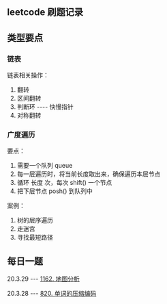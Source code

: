 
## leetcode 刷题记录

## 类型要点

### 链表

链表相关操作：
1. 翻转
2. 区间翻转
3. 判断环  ----  快慢指针
4. 对称翻转


### 广度遍历

要点：
1. 需要一个队列 queue
2. 每一层遍历时，将当前长度取出来，确保遍历本层节点
3. 循环 长度 次，每次 shift() 一个节点
4. 把下层节点 posh() 到队列中

案例：
1. 树的层序遍历
2. 走迷宫
3. 寻找最短路径



## 每日一题

20.3.29  ---  [1162. 地图分析](https://leetcode-cn.com/problems/as-far-from-land-as-possible/)

20.3.28  ---  [820. 单词的压缩编码](https://leetcode-cn.com/problems/short-encoding-of-words/)



